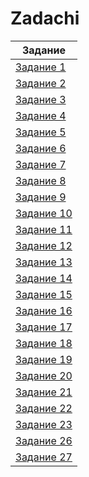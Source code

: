 # Zadachi

|Задание|
|-------|
|[Задание 1](Tasks/№1.md)|
|[Задание 2](Tasks/№2.md)| 
|[Задание 3](Tasks/№3.md)|
|[Задание 4](Tasks/№4.md)|
|[Задание 5](Tasks/№5.md)|
|[Задание 6](Tasks/№6.md)|
|[Задание 7](Tasks/№8.md)|
|[Задание 8](Tasks/№8.md)|
|[Задание 9](Tasks/№9.md)|
|[Задание 10](Tasks/№10.md)|
|[Задание 11](Tasks/№11.md)|
|[Задание 12](Tasks/№12.md)|
|[Задание 13](Tasks/№13.md)|
|[Задание 14](Tasks/№14.md)|
|[Задание 15](Tasks/№15.md)|
|[Задание 16](Tasks/№16.md)|                                                                  
|[Задание 17](Tasks/№17.md)|
|[Задание 18](Tasks/№18.md)|
|[Задание 19](Tasks/№19.md)|
|[Задание 20](Tasks/№20.md)|
|[Задание 21](Tasks/№21.md)|
|[Задание 22](Tasks/№22.cpp)|
|[Задание 23](Tasks/№23.md)|
|[Задание 26](Tasks/№26.cpp)| 
|[Задание 27](Tasks/№27.cpp)| 
